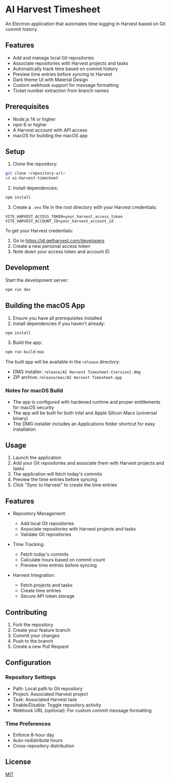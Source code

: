 # AI Harvest Timesheet

An Electron application that automates time logging in Harvest based on Git commit history.

## Features

- Add and manage local Git repositories
- Associate repositories with Harvest projects and tasks
- Automatically track time based on commit history
- Preview time entries before syncing to Harvest
- Dark theme UI with Material Design
- Custom webhook support for message formatting
- Ticket number extraction from branch names

## Prerequisites

- Node.js 14 or higher
- npm 6 or higher
- A Harvest account with API access
- macOS for building the macOS app

## Setup

1. Clone the repository:
```bash
git clone <repository-url>
cd ai-harvest-timesheet
```

2. Install dependencies:
```bash
npm install
```

3. Create a `.env` file in the root directory with your Harvest credentials:
```
VITE_HARVEST_ACCESS_TOKEN=your_harvest_access_token
VITE_HARVEST_ACCOUNT_ID=your_harvest_account_id
```

To get your Harvest credentials:
1. Go to https://id.getharvest.com/developers
2. Create a new personal access token
3. Note down your access token and account ID

## Development

Start the development server:
```bash
npm run dev
```

## Building the macOS App

1. Ensure you have all prerequisites installed
2. Install dependencies if you haven't already:
```bash
npm install
```

3. Build the app:
```bash
npm run build:mac
```

The built app will be available in the `release` directory:
- DMG installer: `release/AI Harvest Timesheet-{version}.dmg`
- ZIP archive: `release/mac/AI Harvest Timesheet.app`

### Notes for macOS Build

- The app is configured with hardened runtime and proper entitlements for macOS security
- The app will be built for both Intel and Apple Silicon Macs (universal binary)
- The DMG installer includes an Applications folder shortcut for easy installation

## Usage

1. Launch the application
2. Add your Git repositories and associate them with Harvest projects and tasks
3. The application will fetch today's commits
4. Preview the time entries before syncing
5. Click "Sync to Harvest" to create the time entries

## Features

- Repository Management:
  - Add local Git repositories
  - Associate repositories with Harvest projects and tasks
  - Validate Git repositories
  
- Time Tracking:
  - Fetch today's commits
  - Calculate hours based on commit count
  - Preview time entries before syncing
  
- Harvest Integration:
  - Fetch projects and tasks
  - Create time entries
  - Secure API token storage

## Contributing

1. Fork the repository
2. Create your feature branch
3. Commit your changes
4. Push to the branch
5. Create a new Pull Request 

## Configuration

### Repository Settings
- Path: Local path to Git repository
- Project: Associated Harvest project
- Task: Associated Harvest task
- Enable/Disable: Toggle repository activity
- Webhook URL (optional): For custom commit message formatting

### Time Preferences
- Enforce 8-hour day
- Auto-redistribute hours
- Cross-repository distribution

## License

[MIT](LICENSE) 